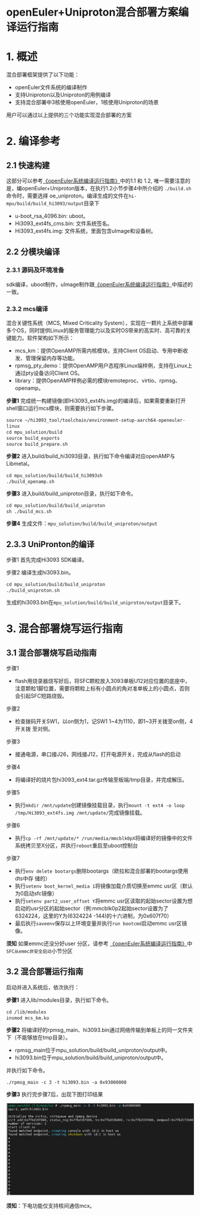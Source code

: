 # openEuler+Uniproton混合部署方案编译运行指南

# 1. 概述

混合部署框架提供了以下功能：

-	openEuler文件系统的编译制作
-	支持Uniproton以及Uniproton的用例编译
-	支持混合部署中3核使用openEuler，1核使用Uniproton的场景

用户可以通过以上提供的三个功能实现混合部署的方案

# 2. 编译参考

## 2.1 快速构建

这部分可以参考[《openEuler系统编译运行指南》](./openEuler系统编译运行指南.md)中的1.1 和 1.2, 唯一需要注意的是，编openEuler+Uniproton版本，在执行1.2小节步骤4中所介绍的 `./build.sh`命令时，需要选择 oe_uniproton。编译生成的文件在`hi-mpu/build/build_hi3093/output`目录下
- u-boot_rsa_4096.bin: uboot。
- Hi3093_ext4fs_cms.bin: 文件系统签名。
- Hi3093_ext4fs.img: 文件系统，里面包含uImage和设备树。

## 2.2 分模块编译

### 2.3.1 源码及环境准备
sdk编译，uboot制作，uImage制作跟[《openEuler系统编译运行指南》](./openEuler系统编译运行指南.md)中描述的一致。

### 2.3.2 mcs编译

混合关键性系统（MCS, Mixed Criticality System），实现在一颗片上系统中部署多个OS，同时提供Linux的服务管理能力以及实时OS带来的高实时、高可靠的关键能力。软件架构如下所示：

- mcs_km：提供OpenAMP所需内核模块，支持Client OS启动、专用中断收发、管理保留内存等功能。
- rpmsg_pty_demo：提供OpenAMP用户态程序Linux端样例，支持在Linux上通过pty设备访问Client OS。
- library：提供OpenAMP样例必需的模块remoteproc、virtio、rpmsg、openamp。

**步骤1** 完成统一构建镜像(即Hi3093_ext4fs.img)的编译后，如果需要重新打开shell窗口运行mcs模块，则需要执行如下步骤。
```
source ~/hi3093_tool/toolchain/environment-setup-aarch64-openeuler-linux
cd mpu_solution/build
source build_exports
source build_prepare.sh
```

**步骤2** 进入build/build_hi3093目录，执行如下命令编译对应openAMP与Libmetal。
```
cd mpu_solution/build/build_hi3093sh 
./build_openamp.sh
```

**步骤3** 进入build/build_uniproton目录，执行如下命令。
```
cd mpu_solution/build/build_uniproton
sh ./build_mcs.sh
```

**步骤4** 生成文件：`mpu_solution/build/build_uniproton/output`

## 2.3.3 UniPronton的编译

步骤1 首先完成Hi3093 SDK编译。

步骤2 编译生成hi3093.bin。
```
cd mpu_solution/build/build_uniproton
./build_uniproton.sh
```

生成的hi3093.bin在`mpu_solution/build/build_uniproton/output`目录下。

# 3. 混合部署烧写运行指南

## 3.1 混合部署烧写启动指南

步骤1
- flash用烧录器烧写好后，将SFC颗粒放入3093单板U12对应位置的底座中，注意颗粒1脚位置，需要将颗粒上标有小圆点的角对准单板上的小圆点，否则会引起SFC短路烧毁。

步骤2 
- 检查拨码开关SW1，以on侧为1，记SW1 1~4为1110，即1~3开关拨至on侧，4开关拨
至对侧。

步骤3
- 接通电源，串口接J26，网线接J12，打开电源开关，完成从flash的启动

步骤4
- 将编译好的烧片包hi3093_ext4.tar.gz传输至板端/tmp目录，并完成解压。

步骤5 
- 执行`mkdir /mnt/update`创建镜像挂载目录，执行`mount -t ext4 -o loop /tmp/Hi3093_ext4fs.img /mnt/update/`完成镜像挂载。

步骤6
- 执行`cp -rf /mnt/update/* /run/media/mmcblk0pX`将编译好的镜像中的文件系统拷贝至X分区，并执行`reboot`重启至uboot控制台

步骤7
- 执行`env delete bootargs`删除bootargs（欧拉和混合部署的bootargs使用dts中存
储的）
- 执行`setenv boot_kernel_media 1`将镜像加载介质切换至emmc usr区（默认为0启动sfc镜像）
- 执行`setenv part2_user_offset Y`将emmc usr区读取的起始sector设置为想启动的usr分区的起始sector（例:mmcblk0p2起始sector设置为了6324224，这里的Y为(6324224 -144)的十六进制，为0x607f70）
- 最后执行`saveenv`保存以上环境变量并执行`run bootcmd`启动emmc usr区镜像。

**须知**
如果emmc还没分好user 分区，请参考 [《openEuler系统编译运行指南》](./openEuler系统编译运行指南.md)中`SFC从emmc非安全启动`小节分区

## 3.2 混合部署运行指南

启动并进入系统后，依次执行：

**步骤1** 进入lib/modules目录，执行如下命令。
```
cd /lib/modules
insmod mcs_km.ko
```

**步骤2** 将编译好的rpmsg_main、hi3093.bin通过网络传输到单板上的同一文件夹下（不能够放在tmp目录）。
- rpmsg_main位于mpu_solution/build/build_uniproton/output中。
- hi3093.bin位于mpu_solution/build/build_uniproton/output中。

并执行如下命令。
```
./rpmsg_main -c 3 -t hi3093.bin -a 0x93000000
```

**步骤3** 执行完步骤7后，出现下图打印结果

![](./images/openEuler+Uniproton混合部署方案编译运行指南/1719565811567_image.png)

**须知**：下电功能仅支持核间通信mcx。

